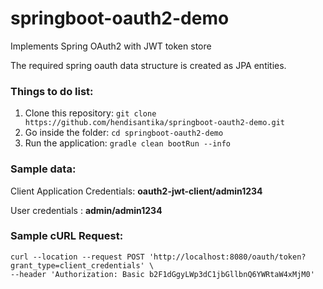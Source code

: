 # springboot-oauth2-demo

Implements Spring OAuth2 with JWT token store

The required spring oauth data structure is created as JPA entities.

### Things to do list:
1. Clone this repository: `git clone https://github.com/hendisantika/springboot-oauth2-demo.git`
2. Go inside the folder: `cd springboot-oauth2-demo`
3. Run the application: `gradle clean bootRun --info`


### Sample data:

Client Application Credentials: **oauth2-jwt-client/admin1234**

User credentials : **admin/admin1234**

### Sample cURL Request:
```shell script
curl --location --request POST 'http://localhost:8080/oauth/token?grant_type=client_credentials' \
--header 'Authorization: Basic b2F1dGgyLWp3dC1jbGllbnQ6YWRtaW4xMjM0'
```